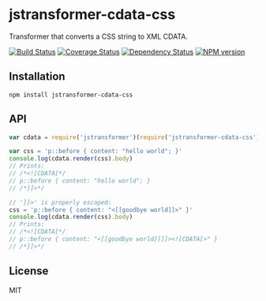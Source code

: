 # jstransformer-cdata-css

Transformer that converts a CSS string to XML CDATA.

[![Build Status](https://img.shields.io/travis/jstransformers/jstransformer-cdata-css/master.svg)](https://travis-ci.org/jstransformers/jstransformer-cdata-css)
[![Coverage Status](https://img.shields.io/codecov/c/github/jstransformers/jstransformer-cdata-css/master.svg)](https://codecov.io/gh/jstransformers/jstransformer-cdata-css)
[![Dependency Status](https://img.shields.io/david/jstransformers/jstransformer-cdata-css/master.svg)](http://david-dm.org/jstransformers/jstransformer-cdata-css)
[![NPM version](https://img.shields.io/npm/v/jstransformer-cdata-css.svg)](https://www.npmjs.org/package/jstransformer-cdata-css)

## Installation

    npm install jstransformer-cdata-css

## API

```js
var cdata = require('jstransformer')(require('jstransformer-cdata-css'))

var css = 'p::before { content: "hello world"; }'
console.log(cdata.render(css).body)
// Prints:
// /*<![CDATA[*/
// p::before { content: "hello world"; }
// /*]]>*/

// ']]>' is properly escaped:
css = 'p::before { content: "<[[goodbye world]]>" }'
console.log(cdata.render(css).body)
// Prints:
// /*<![CDATA[*/
// p::before { content: "<[[goodbye world]]]]><![CDATA[>" }
// /*]]>*/
```

## License

MIT
